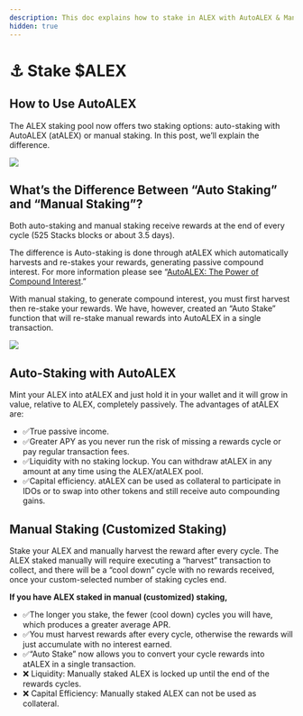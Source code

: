 ```yaml
---
description: This doc explains how to stake in ALEX with AutoALEX & Manual Staking option.
hidden: true
---
```


# ⚓ Stake $ALEX

## How to Use AutoALEX

The ALEX staking pool now offers two staking options: auto-staking with AutoALEX (atALEX) or manual staking. In this post, we’ll explain the difference.

![](https://miro.medium.com/max/954/1\*rP1nqQfdMsIWD\_jguptfMg.png)

## What’s the Difference Between “Auto Staking” and “Manual Staking”? <a href="#id-1aad" id="id-1aad"></a>

Both auto-staking and manual staking receive rewards at the end of every cycle (525 Stacks blocks or about 3.5 days).

The difference is Auto-staking is done through atALEX which automatically harvests and re-stakes your rewards, generating passive compound interest. For more information please see “[AutoALEX: The Power of Compound Interest](https://medium.com/alexgobtc/autoalex-the-power-of-compound-interest-eedb2b8535c5).”

With manual staking, to generate compound interest, you must first harvest then re-stake your rewards. We have, however, created an “Auto Stake” function that will re-stake manual rewards into AutoALEX in a single transaction.

![](https://miro.medium.com/max/1400/1\*KykQ83013jwS9KiiV\_cayw.png)

## Auto-Staking with AutoALEX <a href="#id-82c0" id="id-82c0"></a>

Mint your ALEX into atALEX and just hold it in your wallet and it will grow in value, relative to ALEX, completely passively. The advantages of atALEX are:

* ✅True passive income.
* ✅Greater APY as you never run the risk of missing a rewards cycle or pay regular transaction fees.
* ✅Liquidity with no staking lockup. You can withdraw atALEX in any amount at any time using the ALEX/atALEX pool.
* ✅Capital efficiency. atALEX can be used as collateral to participate in IDOs or to swap into other tokens and still receive auto compounding gains.

## Manual Staking (Customized Staking) <a href="#id-92b7" id="id-92b7"></a>

Stake your ALEX and manually harvest the reward after every cycle. The ALEX staked manually will require executing a “harvest” transaction to collect, and there will be a “cool down” cycle with no rewards received, once your custom-selected number of staking cycles end.

**If you have ALEX staked in manual (customized) staking,**

* ✅The longer you stake, the fewer (cool down) cycles you will have, which produces a greater average APR.
* ✅You must harvest rewards after every cycle, otherwise the rewards will just accumulate with no interest earned.
* ✅“Auto Stake” now allows you to convert your cycle rewards into atALEX in a single transaction.
* ❌ Liquidity: Manually staked ALEX is locked up until the end of the rewards cycles.
* ❌ Capital Efficiency: Manually staked ALEX can not be used as collateral.

